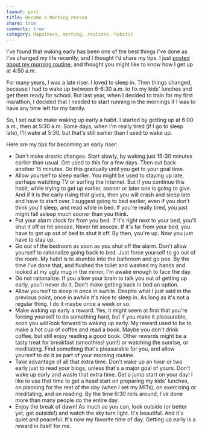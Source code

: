 ```yaml
---
layout: post
title: Become a Morning Person
share: true
comments: true
category: Happiness, morning, routines, habits]
---
```

I've found that waking early has been one of the best things I've done as I've changed my life recently, and I thought I'd share my tips. I just [posted about my morning routine][2], and thought you might like to know how I get up at 4:50 a.m.

For many years, I was a late riser. I loved to sleep in. Then things changed, because I had to wake up between 6-6:30 a.m. to fix my kids' lunches and get them ready for school. But last year, when I decided to train for my first marathon, I decided that I needed to start running in the mornings if I was to have any time left for my family.

So, I set out to make waking up early a habit. I started by getting up at 6:00 a.m., then at 5:30 a.m. Some days, when I'm really tired (if I go to sleep late), I'll wake at 5:30, but that's still earlier than I used to wake up.

Here are my tips for becoming an early riser:

* Don't make drastic changes. Start slowly, by waking just 15-30 minutes earlier than usual. Get used to this for a few days. Then cut back another 15 minutes. Do this gradually until you get to your goal time.
* Allow yourself to sleep earlier. You might be used to staying up late, perhaps watching TV or surfing the Internet. But if you continue this habit, while trying to get up earlier, sooner or later one is going to give. And if it is the early rising that gives, then you will crash and sleep late and have to start over. I suggest going to bed earlier, even if you don't think you'll sleep, and read while in bed. If you're really tired, you just might fall asleep much sooner than you think.
* Put your alarm clock far from you bed. If it's right next to your bed, you'll shut it off or hit snooze. Never hit snooze. If it's far from your bed, you have to get up out of bed to shut it off. By then, you're up. Now you just have to stay up.
* Go out of the bedroom as soon as you shut off the alarm. Don't allow yourself to rationalize going back to bed. Just force yourself to go out of the room. My habit is to stumble into the bathroom and go pee. By the time I've done that, and flushed the toilet and washed my hands and looked at my ugly mug in the mirror, I'm awake enough to face the day.
* Do not rationalize. If you allow your brain to talk you out of getting up early, you'll never do it. Don't make getting back in bed an option.
* Allow yourself to sleep in once in awhile. Despite what I just said in the previous point, once in awhile it's nice to sleep in. As long as it's not a regular thing. I do it maybe once a week or so.
* Make waking up early a reward. Yes, it might seem at first that you're forcing yourself to do something hard, but if you make it pleasurable, soon you will look forward to waking up early. My reward used to be to make a hot cup of coffee and read a book. Maybe you don't drink coffee, but still enjoy reading a good book. Other rewards might be a tasty treat for breakfast (smoothies! yum!) or watching the sunrise, or meditating. Find something that's pleasurable for you, and allow yourself to do it as part of your morning routine.
* Take advantage of all that extra time. Don't wake up an hour or two early just to read your blogs, unless that's a major goal of yours. Don't wake up early and waste that extra time. Get a jump start on your day! I like to use that time to get a head start on preparing my kids' lunches, on planning for the rest of the day (when I set my MITs), on exercising or meditating, and on reading. By the time 6:30 rolls around, I've done more than many people do the entire day.
* Enjoy the break of dawn! As much as you can, look outside (or better yet, get outside!) and watch the sky turn light. It's beautiful. And it's quiet and peaceful. It's now my favorite time of day. Getting up early is a reward in itself for me.

[1]: http://katieball.me/happiness/
[2]: http://katieball.me/happiness//zen%20habits/2014/11/15/my-morning-routine/
